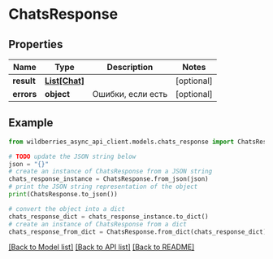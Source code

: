 # ChatsResponse


## Properties

Name | Type | Description | Notes
------------ | ------------- | ------------- | -------------
**result** | [**List[Chat]**](Chat.md) |  | [optional] 
**errors** | **object** | Ошибки, если есть | [optional] 

## Example

```python
from wildberries_async_api_client.models.chats_response import ChatsResponse

# TODO update the JSON string below
json = "{}"
# create an instance of ChatsResponse from a JSON string
chats_response_instance = ChatsResponse.from_json(json)
# print the JSON string representation of the object
print(ChatsResponse.to_json())

# convert the object into a dict
chats_response_dict = chats_response_instance.to_dict()
# create an instance of ChatsResponse from a dict
chats_response_from_dict = ChatsResponse.from_dict(chats_response_dict)
```
[[Back to Model list]](../README.md#documentation-for-models) [[Back to API list]](../README.md#documentation-for-api-endpoints) [[Back to README]](../README.md)


